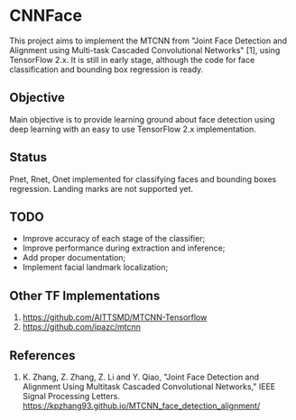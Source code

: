 # CNNFace

This project aims to implement the MTCNN from "Joint Face Detection and Alignment using
Multi-task Cascaded Convolutional Networks" [1], using TensorFlow 2.x. It is still in early stage, 
although the code for face classification and bounding box regression is ready.

## Objective

Main objective is to provide learning ground about face detection using deep learning with an easy to use TensorFlow 2.x implementation.

## Status

Pnet, Rnet, Onet implemented for classifying faces and bounding boxes regression. Landing marks are not supported yet.

## TODO

* Improve accuracy of each stage of the classifier;
* Improve performance during extraction and inference;
* Add proper documentation;
* Implement facial landmark localization;

## Other TF Implementations
1. https://github.com/AITTSMD/MTCNN-Tensorflow
2. https://github.com/ipazc/mtcnn

## References

1. K. Zhang, Z. Zhang, Z. Li and Y. Qiao, "Joint Face Detection and Alignment Using Multitask Cascaded Convolutional Networks," IEEE Signal Processing Letters. https://kpzhang93.github.io/MTCNN_face_detection_alignment/

